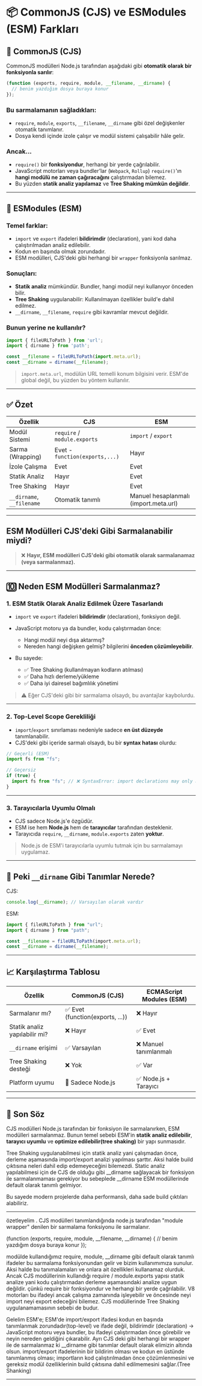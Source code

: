 # 📦 CommonJS (CJS) ve ESModules (ESM) Farkları

## 🔁 CommonJS (CJS)

CommonJS modülleri Node.js tarafından aşağıdaki gibi **otomatik olarak bir fonksiyonla sarılır**:

```js
(function (exports, require, module, __filename, __dirname) {
  // benim yazdığım dosya buraya konur
});
```

### Bu sarmalamanın sağladıkları:

* `require`, `module`, `exports`, `__filename`, `__dirname` gibi özel değişkenler otomatik tanımlanır.
* Dosya kendi içinde izole çalışır ve modül sistemi çalışabilir hâle gelir.

### Ancak...

* `require()` bir **fonksiyondur**, herhangi bir yerde çağrılabilir.
* JavaScript motorları veya bundler’lar (`Webpack`, `Rollup`) `require()`'ın **hangi modülü ne zaman çağıracağını** çalıştırmadan bilemez.
* Bu yüzden **statik analiz yapılamaz** ve **Tree Shaking mümkün değildir**.

---

## 📘 ESModules (ESM)

### Temel farklar:

* `import` ve `export` ifadeleri **bildirimdir** (declaration), yani kod daha çalıştırılmadan analiz edilebilir.
* Kodun en başında olmak zorundadır.
* ESM modülleri, CJS'deki gibi herhangi bir `wrapper` fonksiyonla sarılmaz.

### Sonuçları:

* **Statik analiz** mümkündür. Bundler, hangi modül neyi kullanıyor önceden bilir.
* **Tree Shaking** uygulanabilir: Kullanılmayan özellikler build'e dahil edilmez.
* `__dirname`, `__filename`, `require` gibi kavramlar mevcut değildir.

### Bunun yerine ne kullanılır?

```js
import { fileURLToPath } from 'url';
import { dirname } from 'path';

const __filename = fileURLToPath(import.meta.url);
const __dirname = dirname(__filename);
```

> `import.meta.url`, modülün URL temelli konum bilgisini verir. ESM'de global değil, bu yüzden bu yöntem kullanılır.

---

## ✅ Özet

| Özellik                   | CJS                            | ESM                                   |
| ------------------------- | ------------------------------ | ------------------------------------- |
| Modül Sistemi             | `require` / `module.exports`   | `import` / `export`                   |
| Sarma (Wrapping)          | Evet - `function(exports,...)` | Hayır                                 |
| İzole Çalışma             | Evet                           | Evet                                  |
| Statik Analiz             | Hayır                          | Evet                                  |
| Tree Shaking              | Hayır                          | Evet                                  |
| `__dirname`, `__filename` | Otomatik tanımlı               | Manuel hesaplanmalı (import.meta.url) |



*********************

## ESM Modülleri CJS'deki Gibi Sarmalanabilir miydi?

> ❌ **Hayır, ESM modülleri CJS'deki gibi otomatik olarak sarmalanamaz (veya sarmalanmaz).**

---

## 🔟 Neden ESM Modülleri Sarmalanmaz?

### 1. **ESM Statik Olarak Analiz Edilmek Üzere Tasarlandı**

* `import` ve `export` ifadeleri **bildirimdir** (declaration), fonksiyon değil.
* JavaScript motoru ya da bundler, kodu çalıştırmadan önce:

  * Hangi modül neyi dışa aktarmış?
  * Nereden hangi değişken gelmiş?
    bilgilerini **önceden çözümleyebilir**.
* Bu sayede:

  * ✅ Tree Shaking (kullanılmayan kodların atılması)
  * ✅ Daha hızlı derleme/yükleme
  * ✅ Daha iyi dairesel bağımlılık yönetimi

> ⚠️ Eğer CJS'deki gibi bir sarmalama olsaydı, bu avantajlar kaybolurdu.

---

### 2. **Top-Level Scope Gerekliliği**

* `import`/`export` sınırlaması nedeniyle sadece **en üst düzeyde** tanımlanabilir.
* CJS'deki gibi içeride sarmalı olsaydı, bu bir **syntax hatası** olurdu:

```js
// Geçerli (ESM)
import fs from "fs";

// Geçersiz
if (true) {
  import fs from "fs"; // ❌ SyntaxError: import declarations may only appear at top level
}
```

---

### 3. **Tarayıcılarla Uyumlu Olmalı**

* CJS sadece Node.js'e özgüdür.
* ESM ise hem **Node.js** hem de **tarayıcılar** tarafından desteklenir.
* Tarayıcıda `require`, `__dirname`, `module.exports` zaten **yoktur**.

> Node.js de ESM'i tarayıcılarla uyumlu tutmak için bu sarmalamayı uygulamaz.

---

## 🔎 Peki `__dirname` Gibi Tanımlar Nerede?

CJS:

```js
console.log(__dirname); // Varsayılan olarak vardır
```

ESM:

```ts
import { fileURLToPath } from "url";
import { dirname } from "path";

const __filename = fileURLToPath(import.meta.url);
const __dirname = dirname(__filename);
```

---

## 📈 Karşılaştırma Tablosu

| Özellik                       | CommonJS (CJS)                  | ECMAScript Modules (ESM) |
| ----------------------------- | ------------------------------- | ------------------------ |
| Sarmalanır mı?                | ✅ Evet (function(exports, ...)) | ❌ Hayır                  |
| Statik analiz yapılabilir mi? | ❌ Hayır                         | ✅ Evet                   |
| `__dirname` erişimi           | ✅ Varsayılan                    | ❌ Manuel tanımlanmalı    |
| Tree Shaking desteği          | ❌ Yok                           | ✅ Var                    |
| Platform uyumu                | 🔹 Sadece Node.js               | ✅ Node.js + Tarayıcı     |

---

## 🎯 Son Söz

CJS modülleri Node.js tarafından bir fonksiyon ile sarmalanırken, ESM modülleri sarmalanmaz. Bunun temel sebebi ESM'in **statik analiz edilebilir**, **tarayıcı uyumlu** ve **optimize edilebilir(tree shaking)** bir yapı sunmasıdır.

Tree Shaking uygulanabilmesi için statik analiz yani çalışmadan önce, derleme aşamasında import/export analizi yapılması şarttır. Aksi halde build çıktısına neleri dahil edip edemeyeceğini bilemezdi. Static analiz yapılabilmesi için de CJS de olduğu gibi __dirname sağlayacak bir fonksiyon ile sarmalanmaması gerekiyor bu sebeplede __dirname ESM modüllerinde default olarak tanımlı gelmiyor.

Bu sayede modern projelerde daha performanslı, daha sade build çıktıları alabiliriz.

*********************
özetleyelim . CJS modülleri tanımlandığında node.js tarafından  "module wrapper" denilen bir sarmalama fonksiyonu ile sarmalanır.

(function (exports, require, module, __filename, __dirname) {
  // benim yazdığım dosya buraya konur
});

modülde kullandığımız require, module, __dirname gibi default olarak tanımlı ifadeler bu sarmalama fonksiyonundan gelir ve bizim kullanımımıza sunulur. Aksi halde bu tanımalamaları ve onlara ait özellikleri kullanamaz olurduk. Ancak CJS modüllerinin kullandığı require / module.exports yapısı statik analize yani kodu çalıştırmadan derleme aşamasındaki analize uygun değildir. çünkü require bir fonksiyondur ve herhangi bir yerde çağrılabilir. V8 motorları bu ifadeyi ancak çalışma zamanında işleyebilir ve öncesinde neyi import neyi export edeceğini bilemez. CJS modüllerinde Tree Shaking uygulanamamasının sebebi de budur.

Gelelim ESM'e; ESM'de import/export ifadesi kodun en başında tanımlanmak zorundadır(top-level) ve ifade değil, bildirimdir (declaration) → JavaScript motoru veya bundler, bu ifadeyi çalıştırmadan önce görebilir ve neyin nereden geldiğini çıkarabilir. Ayrı CJS deki gibi herhangi bir wrapper ile de sarmalanmaz ki __dirname gibi tanımlar default olarak elimizin altında olsun. import/export ifadelerinin bir bildirim olması ve kodun en üstünde tanımlanmış olması; importların kod çalıştırılmadan önce çözümlenmesini ve gereksiz modül özelliklerinin build çıktısına dahil edilmemesini sağlar.(Tree Shanking)

*********************
